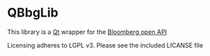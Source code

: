 # QBbgLib

This library is a [Qt](http://www.qt.io) wrapper for the [Bloomberg open API](http://www.bloomberglabs.com/api/)

Licensing adheres to LGPL v3. Please see the included LICANSE file